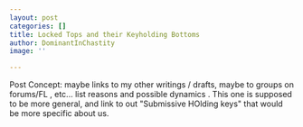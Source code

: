 ```yaml
---
layout: post
categories: []
title: Locked Tops and their Keyholding Bottoms
author: DominantInChastity
image: ''

---
```

Post Concept: maybe links to my other writings / drafts, maybe to groups on forums/FL , etc... list reasons and possible dynamics . This one is supposed to be more general, and link to out "Submissive HOlding keys" that would be more specific about us.
